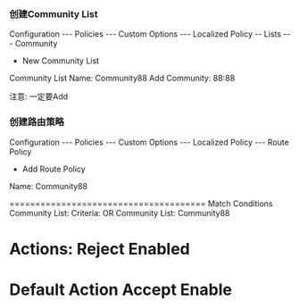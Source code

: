 ### 创建Community List

Configuration --- Policies --- Custom Options --- Localized Policy -- Lists --- Community

+ New Community List

Community List Name: Community88
Add Community: 88:88

注意: 一定要Add

### 创建路由策略
Configuration --- Policies --- Custom Options --- Localized Policy --- Route Policy

+ Add Route Policy

Name: Community88

======================================
Match Conditions
Community List:
Criteria: OR
Community List: Community88

Actions:
Reject  Enabled
======================================
Default Action
Accept  Enable
======================================